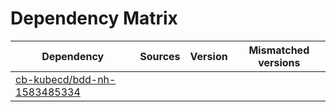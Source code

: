 # Dependency Matrix

Dependency | Sources | Version | Mismatched versions
---------- | ------- | ------- | -------------------
[cb-kubecd/bdd-nh-1583485334](https://github.com/cb-kubecd/bdd-nh-1583485334.git) |  | []() | 
